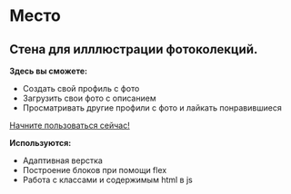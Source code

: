 # Место
## Стена для илллюстрации фотоколекций.

**Здесь вы сможете:**
* Создать свой профиль с фото
* Загрузить свои фото с описанием
* Просматривать другие профили с фото и лайкать понравившиеся

 [Начните пользоваться сейчас!](https://dunken38.github.io/mesto/)

**Используются:**
* Адаптивная верстка
* Построение блоков при помощи flex
* Работа с классами и содержимым html в js

